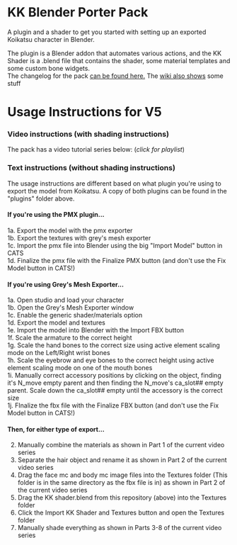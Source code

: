 # KK Blender Porter Pack
A plugin and a shader to get you started with setting up an exported Koikatsu character in Blender.  

The plugin is a Blender addon that automates various actions, and the KK Shader is a .blend file that contains the shader, some material templates and some custom bone widgets.  
The changelog for the pack [can be found here.](https://github.com/FlailingFog/KK-Blender-Shader-Pack/blob/master/Changelog.md)
The [wiki also shows](https://github.com/FlailingFog/KK-Blender-Shader-Pack/wiki) some stuff

# Usage Instructions for V5
### Video instructions (with shading instructions)
The pack has a video tutorial series below: (*click for playlist*)


### Text instructions (without shading instructions)
The usage instructions are different based on what plugin you're using to export the model from Koikatsu. A copy of both plugins can be found in the "plugins" folder above.
#### If you're using the PMX plugin...
1a. Export the model with the pmx exporter  
1b. Export the textures with grey's mesh exporter  
1c. Import the pmx file into Blender using the big "Import Model" button in CATS  
1d. Finalize the pmx file with the Finalize PMX button (and don't use the Fix Model button in CATS!)  
#### If you're using Grey's Mesh Exporter...
1a. Open studio and load your character  
1b. Open the Grey's Mesh Exporter window  
1c. Enable the generic shader/materials option  
1d. Export the model and textures  
1e. Import the model into Blender with the Import FBX button  
1f. Scale the armature to the correct height  
1g. Scale the hand bones to the correct size using active element scaling mode on the Left/Right wrist bones  
1h. Scale the eyebrow and eye bones to the correct height using active element scaling mode on one of the mouth bones  
1i. Manually correct accessory positions by clicking on the object, finding it's N_move empty parent and then finding the N_move's ca_slot## empty parent. Scale down the ca_slot## empty until the accessory is the correct size  
1j.  FInalize the fbx file with the Finalize FBX button (and don't use the Fix Model button in CATS!)  
#### Then, for either type of export...
2. Manually combine the materials as shown in Part 1 of the current video series
3. Separate the hair object and rename it as shown in Part 2 of the current video series
4. Drag the face mc and body mc image files into the Textures folder (This folder is in the same directory as the fbx file is in) as shown in Part 2 of the current video series
5. Drag the KK shader.blend from this repository (above) into the Textures folder
6. Click the Import KK Shader and Textures button and open the Textures folder
7. Manually shade everything as shown in Parts 3-8 of the current video series
